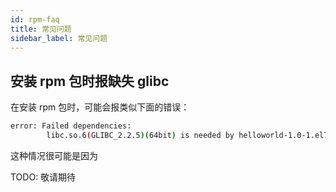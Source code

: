 ```yaml
---
id: rpm-faq
title: 常见问题
sidebar_label: 常见问题
---
```


## 安装 rpm 包时报缺失 glibc

在安装 rpm 包时，可能会报类似下面的错误：

```bash
error: Failed dependencies:
        libc.so.6(GLIBC_2.2.5)(64bit) is needed by helloworld-1.0-1.el7.mips64el
```

这种情况很可能是因为

TODO: 敬请期待
